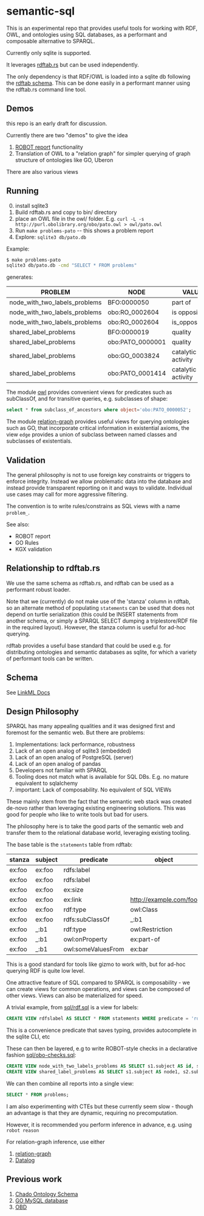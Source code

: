 # semantic-sql

This is an experimental repo that provides useful tools for working
with RDF, OWL, and ontologies using SQL databases, as a performant and
composable alternative to SPARQL.

Currently only sqlite is supported.

It leverages [rdftab.rs](https://github.com/ontodev/rdftab.rs) but can be used independently.

The only dependency is that RDF/OWL is loaded into a sqlite db
following the [rdftab schema](sql/rdftab.sql). This can be done easily
in a performant manner using the rdftab.rs command line tool.

## Demos

this repo is an early draft for discussion.

Currently there are two "demos" to give the idea

 1. [ROBOT report](http://robot.obolibrary.org/report) functionality
 2. Translation of OWL to a "relation graph" for simpler querying of graph structure of ontologies like GO, Uberon

There are also various views

## Running

 0. install sqlite3
 1. Build rdftab.rs and copy to bin/ directory
 2. place an OWL file in the owl/ folder.
     E.g. `curl -L -s http://purl.obolibrary.org/obo/pato.owl > owl/pato.owl`
 3. Run `make problems-pato` -- this shows a problem report
 4. Explore: `sqlite3 db/pato.db`

Example:

```bash
$ make problems-pato
sqlite3 db/pato.db -cmd "SELECT * FROM problems"
```

generates:

PROBLEM|NODE|VALUE
---|---|---
node_with_two_labels_problems|BFO:0000050|part of
node_with_two_labels_problems|obo:RO_0002604|is opposite of
node_with_two_labels_problems|obo:RO_0002604|is_opposite_of
shared_label_problems|BFO:0000019|quality
shared_label_problems|obo:PATO_0000001|quality
shared_label_problems|obo:GO_0003824|catalytic activity
shared_label_problems|obo:PATO_0001414|catalytic activity


The module [owl](sql/owl.sql) provides convenient views for predicates such as subClassOf, and for transitive queries, e.g. subclasses of shape:

```sql
select * from subclass_of_ancestors where object='obo:PATO_0000052';
```

The module [relation-graph](sql/relation-graph.sql) provides useful
views for querying ontologies such as GO, that incorporate critical
information in existential axioms, the view `edge` provides a union of
subclass between named classes and subclasses of existentials.

## Validation

The general philosophy is not to use foreign key constraints or
triggers to enforce integrity. Instead we allow problematic data into
the database and instead provide transparent reporting on it and ways
to validate. Individual use cases may call for more aggressive filtering.

The convention is to write rules/constrains as SQL views with a name `problem_`.

See also:

 * ROBOT report
 * GO Rules
 * KGX validation

## Relationship to rdftab.rs

We use the same schema as rdftab.rs, and rdftab can be used as a performant robust loader.

Note that we (currently) do not make use of the 'stanza' column in
rdftab, so an alternate method of populating `statements` can be used
that does not depend on turtle serialization (this could be INSERT
statements from another schema, or simply a SPARQL SELECT dumping a
triplestore/RDF file in the required layout). However, the stanza
column is useful for ad-hoc querying.

rdftab provides a useful base standard that could be used e.g. for
distributing ontologies and semantic databases as sqlite, for which a
variety of performant tools can be written.

## Schema

See [LinkML Docs](https://cmungall.github.io/semantic-sql/)

## Design Philosophy

SPARQL has many appealing qualities and it was designed first and foremost for the semantic web. But there are problems:

 1. Implementations: lack performance, robustness
 2. Lack of an open analog of sqlite3 (embedded)
 3. Lack of an open analog of PostgreSQL (server)
 3. Lack of an open analog of pandas
 4. Developers not familiar with SPARQL
 5. Tooling does not match what is available for SQL DBs. E.g. no mature equivalent to sqlalchemy
 6. important: Lack of composability. No equivalent of SQL VIEWs

These mainly stem from the fact that the semantic web stack was
created de-novo rather than leveraging existing engineering
solutions. This was good for people who like to write tools but bad
for users.

The philosophy here is to take the good parts of the semantic web and
transfer them to the relational database world, leveraging existing
tooling.

The base table is the `statements` table from rdftab:

stanza | subject | predicate          | object                   | value | datatype | language
-------|---------|--------------------|--------------------------|-------|----------|----------
ex:foo | ex:foo  | rdfs:label         |                          | Foo   |          |
ex:foo | ex:foo  | rdfs:label         |                          | Fou   |          | fr
ex:foo | ex:foo  | ex:size            |                          | 123   | xsd:int  |
ex:foo | ex:foo  | ex:link            | <http://example.com/foo> |       |          |
ex:foo | ex:foo  | rdf:type           | owl:Class                |       |          |
ex:foo | ex:foo  | rdfs:subClassOf    | _:b1                     |       |          |
ex:foo | _:b1    | rdf:type           | owl:Restriction          |       |          |
ex:foo | _:b1    | owl:onProperty     | ex:part-of               |       |          |
ex:foo | _:b1    | owl:someValuesFrom | ex:bar                   |       |          |

This is a good standard for tools like gizmo to work with, but for ad-hoc querying RDF is quite low level.

One attractive feature of SQL compared to SPARQL is composability - we
can create views for common operations, and views can be composed of
other views. Views can also be materialized for speed.

A trivial example, from [sql/rdf.sql](sql/rdf.sql) is a view for labels:

```sql
CREATE VIEW rdfslabel AS SELECT * FROM statements WHERE predicate = 'rdfs:label';
```

This is a convenience predicate that saves typing, provides autocomplete in the sqlite CLI, etc

These can then be layered, e.g to write ROBOT-style checks in a declarative fashion [sql/obo-checks.sql](sql/obo-checks.sql):

```sql
CREATE VIEW node_with_two_labels_problems AS SELECT s1.subject AS id, s1.value AS label1, s2.value AS label2 FROM rdfslabel AS s1, rdfslabel AS s2 WHERE s1.subject=s2.subject AND s1.value != s2.value;
CREATE VIEW shared_label_problems AS SELECT s1.subject AS node1, s2.subject AS node2, s1.value FROM rdfslabel AS s1, rdfslabel AS s2 WHERE s1.subject!=s2.subject AND s1.value = s2.value;
```

We can then combine all reports into a single view:

```sql
SELECT * FROM problems;
```

I am also experimenting with CTEs but these currently seem slow - though an advantage is that they are dynamic, requiring no precomputation.

However, it is recommended you perform inference in advance, e.g. using `robot reason`

For relation-graph inference, use either

 1. [relation-graph](https://github.com/balhoff/relation-graph)
 2. [Datalog](https://github.com/cmungall/datalog-experiments)

## Previous work

 1. [Chado Ontology Schema](http://gmod.org/wiki/Chado_CV_Module)
 2. [GO MySQL database](http://web.archive.org/web/20030901235122/http://www.godatabase.org/dev/database/schema.html)
 3. [OBD](https://github.com/phenoscape/OBDAPI/tree/master/sql)
